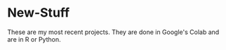 # New-Stuff
These are my most recent projects.
They are done in Google's Colab and are in R or Python.

